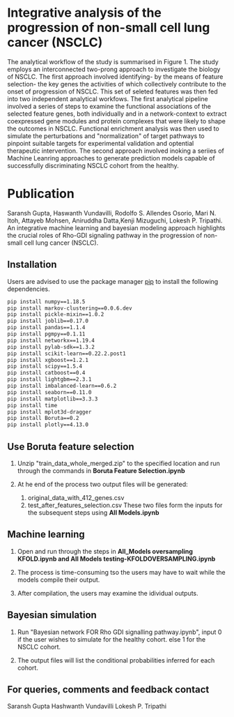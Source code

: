 # Integrative analysis of the progression of non-small cell lung cancer (NSCLC)
The analytical workflow of the study is summarised in Figure 1. The study employs an interconnected two-prong approach to investigate the biology of NSCLC. The first approach involved identifying- by the means of feature selection- the key genes the activities of which collectively contribute to the onset of progression of NSCLC. This set of seleted features was then fed into two independent analytical workfows.
    The first analytical pipeline involved a series of steps to examine the functional associations of the selected feature genes, both individually and in a network-context to extract coexpressed gene modules and protein complexes that were likely to shape the outcomes in NSCLC. Functional enrichment analysis was then used to simulate the perturbations and "normalization" of target pathways to pinpoint suitable targets for experimental validation and optential therapeutic intervention.
    The second approach involved inoking a seriies of Machine Leanring approaches to generate prediction models capable of successfully discriminating NSCLC cohort from the healthy.

# Publication
Saransh Gupta, Haswanth Vundavilli, Rodolfo S. Allendes Osorio, Mari N. Itoh, Attayeb Mohsen, Aniruddha Datta,Kenji Mizuguchi, Lokesh P. Tripathi. An integrative machine learning and bayesian modeling approach highlights the crucial roles of Rho-GDI signaling pathway in the progression of non-small cell lung cancer (NSCLC). 

## Installation

Users are advised to use the package manager [pip](https://pip.pypa.io/en/stable/) to install the following dependencies.

```bash
pip install numpy==1.18.5
pip install markov-clustering==0.0.6.dev
pip install pickle-mixin==1.0.2
pip install joblib==0.17.0
pip install pandas==1.1.4
pip install pgmpy==0.1.11
pip install networkx==1.19.4
pip install pylab-sdk==1.3.2
pip install scikit-learn==0.22.2.post1
pip install xgboost==1.2.1
pip install scipy==1.5.4
pip install catboost==0.4
pip install lightgbm==2.3.1
pip install imbalanced-learn==0.6.2
pip install seaborn==0.11.0
pip install matplotlib==3.3.3
pip install time
pip install mplot3d-dragger
pip install Boruta==0.2
pip install plotly==4.13.0
```
## Use Boruta feature selection

1. Unzip "train_data_whole_merged.zip" to the specified location and run through the commands in <b>Boruta Feature Selection.ipynb</b>

2. At he end of the process two output files will be generated:
   1. original_data_with_412_genes.csv
   2. test_after_features_selection.csv
  These two files form the inputs for the subsequent steps using <b>All Models.ipynb</b>

## Machine learning

1. Open and run through the steps in <b>All_Models oversampling KFOLD.ipynb and All Models testing-KFOLDOVERSAMPLING.ipynb </b> 

2. The process is time-consuming tso the users may have to wait while the models compile their output.

3. After compilation, the users may examine the idividual outputs.

## Bayesian simulation

1. Run "Bayesian network FOR Rho GDI signalling pathway.ipynb", input 0 if the user wishes to simulate for the healthy cohort. else 1 for the NSCLC cohort.

2. The output files will list the conditional probabilities inferred for each cohort.

## For queries, comments and feedback contact
Saransh Gupta
Hashwanth Vundavilli
Lokesh P. Tripathi
